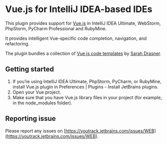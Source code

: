 # Vue.js for IntelliJ IDEA-based IDEs

This plugin provides support for [Vue.js](https://vuejs.org) in IntelliJ IDEA Ultimate, WebStorm, PhpStorm, PyCharm Professional and RubyMine.

It provides intelligent Vue-specific code completion, navigation, and refactoring.

The plugin bundles a collection of [Vue.js code templates](https://github.com/sdras/vue-vscode-snippets) by [Sarah Drasner](https://github.com/sdras).

## Getting started

1. If you’re using IntelliJ IDEA Ultimate, PhpStorm, PyCharm, or RubyMine, install Vue.js plugin in Preferences | Plugins - Install JetBrains plugins.
2. Open your Vue project.
3. Make sure that you have Vue.js library files in your project (for example, in the node_modules folder).

## Reporting issue
Please report any issues on [https://youtrack.jetbrains.com/issues/WEB](https://youtrack.jetbrains.com/issues/WEB).